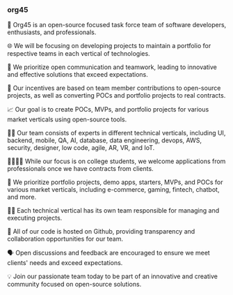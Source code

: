 ### org45

🚀 Org45 is an open-source focused task force team of software developers, enthusiasts, and professionals.

🌐 We will be focusing on developing projects to maintain a portfolio for respective teams in each vertical of technologies.

🤝 We prioritize open communication and teamwork, leading to innovative and effective solutions that exceed expectations.

💼 Our incentives are based on team member contributions to open-source projects, as well as converting POCs and portfolio projects to real contracts.

📈 Our goal is to create POCs, MVPs, and portfolio projects for various market verticals using open-source tools.

🧑‍💻 Our team consists of experts in different technical verticals, including UI, backend, mobile, QA, AI, database, data engineering, devops, AWS, security, designer, low code, agile, AR, VR, and IoT.

👨‍👩‍👧‍👦 While our focus is on college students, we welcome applications from professionals once we have contracts from clients.

🎯 We prioritize portfolio projects, demo apps, starters, MVPs, and POCs for various market verticals, including e-commerce, gaming, fintech, chatbot, and more.

👨‍💻 Each technical vertical has its own team responsible for managing and executing projects.

📂 All of our code is hosted on Github, providing transparency and collaboration opportunities for our team.

🗣️ Open discussions and feedback are encouraged to ensure we meet clients' needs and exceed expectations.

💡 Join our passionate team today to be part of an innovative and creative community focused on open-source solutions.
